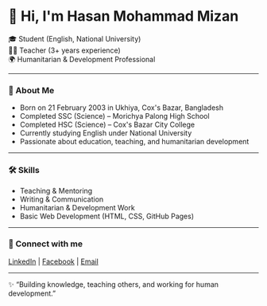 # 👋 Hi, I'm Hasan Mohammad Mizan

🎓 Student (English, National University)  
👨‍🏫 Teacher (3+ years experience)  
🌍 Humanitarian & Development Professional  

---

### 🌟 About Me
- Born on 21 February 2003 in Ukhiya, Cox's Bazar, Bangladesh  
- Completed SSC (Science) – Morichya Palong High School  
- Completed HSC (Science) – Cox's Bazar City College  
- Currently studying English under National University  
- Passionate about education, teaching, and humanitarian development  

---

### 🛠 Skills
- Teaching & Mentoring  
- Writing & Communication  
- Humanitarian & Development Work  
- Basic Web Development (HTML, CSS, GitHub Pages)  

---

### 🔗 Connect with me
[LinkedIn](https://www.linkedin.com/in/alihasanmohammedmizan) | 
[Facebook](https://facebook.com/alihasanmdmizan) | 
[Email](mailto:ahmmiza23@.com)  

---

✨ “Building knowledge, teaching others, and working for human development.” 
